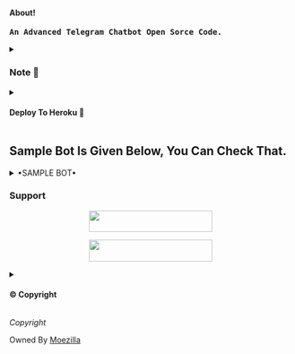 <h4>About!</h4>
<pre><b>An Advanced Telegram Chatbot Open Sorce Code.</b></pre>
<details>
<summary><h3>Note 📝</h3></summary> 
<pre><i>VickMachineBot Is Not My Bot</i></pre>
</details>
<details>
<summary><h4> Deploy To Heroku 🚀</h4></summary>
<pre><i>Enter The Required Vars In The Heroku.</i></pre>
<p align="center"><a href="https://heroku.com/deploy?template=https://github.com/Devarora0981/Demv-Vimk"> <img src="https://img.shields.io/badge/Deploy%20To%20Heroku-black?style=for-the-badge&logo=heroku" width="220" height="38.45"/></a></p>
</details>

## Sample Bot Is Given Below, You Can Check That.

<details>
<summary>•SAMPLE BOT•</summary>
<i> All The Customisations Like Different Start Images And Different Stickers Are Available. Just Check The Vars.</i>
<p align="center"><a href="https://t.me/mickeymouse_robot"> <img src="https://img.shields.io/badge/Sample%20Bot-pink?style=for-the-badge" width="220" height="38.45"/></a></p>
</details>


### Support 

<p align="center"><a href="https://t.me/we_rfriends"> <img src="https://img.shields.io/badge/SUPPORT-black?style=for-the-badge" width="220" height="38.45"/></a></p>

<p align="center"><a href="https://t.me/DEVBOTZ"> <img src="https://img.shields.io/badge/DEV%20BOTZ-blue?style=for-the-badge" width="220" height="38.45"/></a></p>
<details>
<summary><h4>© Copyright </h4></summary> 
<pre><i>I Don't Own The Copyright</i></pre>
</details>

<p align="centre"><i>Copyright</i></p>

Owned By [Moezilla](https://t.me/metavoidsupport)
